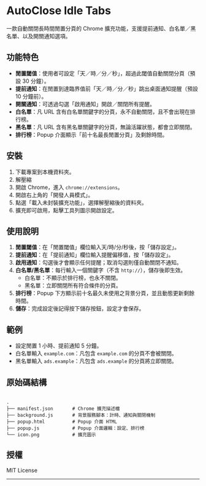 # AutoClose Idle Tabs

一款自動關閉長時間閒置分頁的 Chrome 擴充功能，支援提前通知、白名單／黑名單、以及開關通知選項。

## 功能特色

- **閒置閾值**：使用者可設定「天／時／分／秒」，超過此閾值自動關閉分頁（預設 30 分鐘）。
- **提前通知**：在閒置到達臨界值前「天／時／分／秒」跳出桌面通知提醒（預設 10 分鐘前）。
- **開關通知**：可透過勾選「啟用通知」開啟／關閉所有提醒。
- **白名單**：凡 URL 含有白名單關鍵字的分頁，永不自動關閉，且不會出現在排行榜。
- **黑名單**：凡 URL 含有黑名單關鍵字的分頁，無論活躍狀態，都會立即關閉。
- **排行榜**：Popup 介面顯示「前十名最長閒置分頁」及剩餘時間。

## 安裝

1. 下載專案到本機資料夾。
2. 解壓縮
3. 開啟 Chrome，進入 `chrome://extensions`。  
4. 開啟右上角的「開發人員模式」。  
5. 點選「載入未封裝擴充功能」，選擇解壓縮後的資料夾。  
6. 擴充即可啟用，點擊工具列圖示開啟設定。

## 使用說明

1. **閒置閾值**：在「閒置閾值」欄位輸入天/時/分/秒後，按「儲存設定」。  
2. **提前通知**：在「提前通知」欄位輸入提醒偏移值，按「儲存設定」。
3. **啟用通知**：勾選後才會顯示任何提醒；取消勾選則僅自動關閉不通知。  
4. **白名單/黑名單**：每行輸入一個關鍵字（不含 `http://`），儲存後即生效。  
   - 白名單：不顯示於排行榜，也永不關閉。  
   - 黑名單：立即關閉所有符合條件的分頁。  
5. **排行榜**：Popup 下方顯示前十名最久未使用之背景分頁，並且動態更新剩餘時間。
6. **儲存**：完成設定後記得按下儲存按鈕，設定才會保存。

## 範例

- 設定閒置 1 小時、提前通知 5 分鐘。  
- 白名單輸入 `example.com`：凡包含 `example.com` 的分頁不會被關閉。  
- 黑名單輸入 `ads.example`：凡包含 `ads.example` 的分頁將立即關閉。

## 原始碼結構

```

.
├── manifest.json       # Chrome 擴充描述檔
├── background.js       # 背景服務腳本：計時、通知與關閉機制
├── popup.html          # Popup 介面 HTML
├── popup.js            # Popup 介面邏輯：設定、排行榜
└── icon.png            # 擴充圖示

```

## 授權

MIT License  

---
